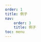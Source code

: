 ```yaml
---
order: 1
title: 例子
nav:
    order: 3
    title: 例子
toc: menu
---
```


 <code src="../erd.tsx"  ></code>
